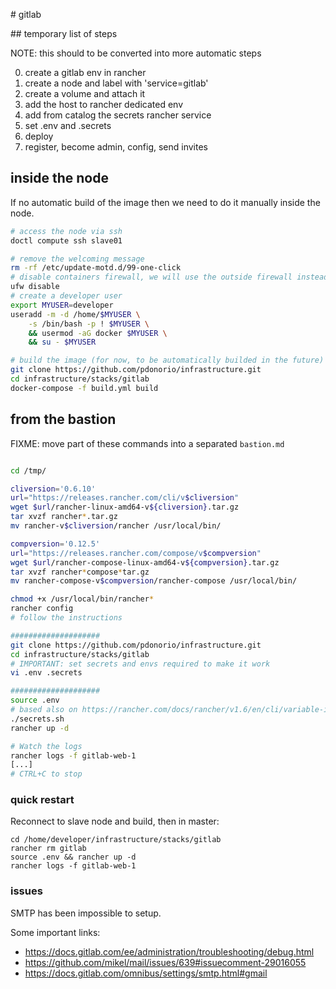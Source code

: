 
# gitlab

## temporary list of steps

NOTE: this should to be converted into more automatic steps

0. create a gitlab env in rancher
1. create a node and label with 'service=gitlab'
2. create a volume and attach it 
3. add the host to rancher dedicated env
4. add from catalog the secrets rancher service
5. set .env and .secrets
6. deploy
7. register, become admin, config, send invites


## inside the node

If no automatic build of the image then we need to do it manually inside the node.

```bash
# access the node via ssh
doctl compute ssh slave01

# remove the welcoming message
rm -rf /etc/update-motd.d/99-one-click
# disable containers firewall, we will use the outside firewall instead
ufw disable
# create a developer user
export MYUSER=developer
useradd -m -d /home/$MYUSER \
    -s /bin/bash -p ! $MYUSER \
    && usermod -aG docker $MYUSER \
    && su - $MYUSER

# build the image (for now, to be automatically builded in the future)
git clone https://github.com/pdonorio/infrastructure.git
cd infrastructure/stacks/gitlab
docker-compose -f build.yml build

```

## from the bastion

FIXME: move part of these commands into a separated `bastion.md`

```bash

cd /tmp/

cliversion='0.6.10'
url="https://releases.rancher.com/cli/v$cliversion"
wget $url/rancher-linux-amd64-v${cliversion}.tar.gz
tar xvzf rancher*.tar.gz
mv rancher-v$cliversion/rancher /usr/local/bin/

compversion='0.12.5'
url="https://releases.rancher.com/compose/v$compversion"
wget $url/rancher-compose-linux-amd64-v${compversion}.tar.gz
tar xvzf rancher*compose*tar.gz
mv rancher-compose-v$compversion/rancher-compose /usr/local/bin/

chmod +x /usr/local/bin/rancher*
rancher config
# follow the instructions

####################
git clone https://github.com/pdonorio/infrastructure.git
cd infrastructure/stacks/gitlab
# IMPORTANT: set secrets and envs required to make it work
vi .env .secrets

####################
source .env
# based also on https://rancher.com/docs/rancher/v1.6/en/cli/variable-interpolation/
./secrets.sh
rancher up -d

# Watch the logs
rancher logs -f gitlab-web-1
[...]
# CTRL+C to stop

```

### quick restart

Reconnect to slave node and build, then in master:

```
cd /home/developer/infrastructure/stacks/gitlab
rancher rm gitlab
source .env && rancher up -d
rancher logs -f gitlab-web-1
```

### issues

SMTP has been impossible to setup.

Some important links:

- https://docs.gitlab.com/ee/administration/troubleshooting/debug.html
- https://github.com/mikel/mail/issues/639#issuecomment-29016055
- https://docs.gitlab.com/omnibus/settings/smtp.html#gmail

